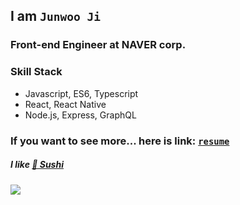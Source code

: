 ## I am `Junwoo Ji`

### Front-end Engineer at NAVER corp.

### Skill Stack

- Javascript, ES6, Typescript
- React, React Native
- Node.js, Express, GraphQL

### If you want to see more... here is link: [`resume`](https://github.com/738/resume)

##### I like [🍣 Sushi](https://github.com/738/awesome-sushi)

<a href="https://hits.seeyoufarm.com"/><img src="https://hits.seeyoufarm.com/api/count/incr/badge.svg?url=https%3A%2F%2Fgithub.com%2F738"/></a>

<!--
**738/738** is a ✨ _special_ ✨ repository because its `README.md` (this file) appears on your GitHub profile.

Here are some ideas to get you started:

- 🔭 I’m currently working on ...
- 🌱 I’m currently learning ...
- 👯 I’m looking to collaborate on ...
- 🤔 I’m looking for help with ...
- 💬 Ask me about ...
- 📫 How to reach me: ...
- 😄 Pronouns: ...
- ⚡ Fun fact: ...
-->

